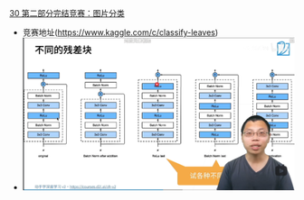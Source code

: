 [30 第二部分完结竞赛：图片分类](https://www.bilibili.com/video/BV1z64y1o7iz/?spm_id_from=333.788.recommend_more_video.0)
- 竞赛地址(https://www.kaggle.com/c/classify-leaves)
- <img src="picture\屏幕截图 2022-05-17 004306.png"></a>